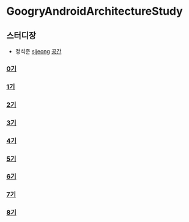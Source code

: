 # GoogryAndroidArchitectureStudy

## 스터디장
- 정석준 [sjjeong](https://github.com/sjjeong)
[공간](https://github.com/StudyFork/GoogryAndroidArchitectureStudy/tree/master/sjjeong)

### [0기](https://github.com/StudyFork/GoogryAndroidArchitectureStudy/tree/master/class00)
### [1기](https://github.com/StudyFork/GoogryAndroidArchitectureStudy/tree/master/class01)
### [2기](https://github.com/StudyFork/GoogryAndroidArchitectureStudy/tree/master/class02)
### [3기](https://github.com/StudyFork/GoogryAndroidArchitectureStudy/tree/master/class03)
### [4기](https://github.com/StudyFork/GoogryAndroidArchitectureStudy/tree/master/class04)
### [5기](https://github.com/StudyFork/GoogryAndroidArchitectureStudy/tree/master/class05)
### [6기](https://github.com/StudyFork/GoogryAndroidArchitectureStudy/tree/master/class06)
### [7기](https://github.com/StudyFork/GoogryAndroidArchitectureStudy/tree/master/class07)
### [8기](https://github.com/StudyFork/GoogryAndroidArchitectureStudy/tree/master/class08)
